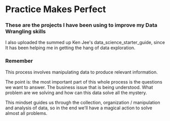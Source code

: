 # Practice Makes Perfect
### These are the projects I have been using to improve my Data Wrangling skills 

 I also uploaded the summed up Ken Jee's data_science_starter_guide, since It has been helping me in getting the hang of data exploration.
 
### Remember
This process involves manipulating data to produce relevant information. 

The point is: the most important part of this whole process is the questions we want to answer.
The business issue that is being understood. What problem are we solving and how can this data solve all the mystery.

This mindset guides us through the collection, organization / manipulation and analysis of data, so in the end we'll have a magical action to solve almost all problems.



